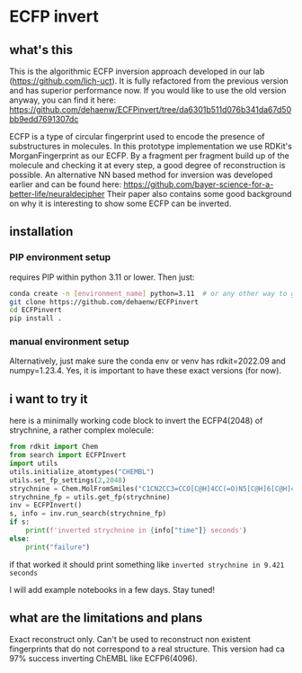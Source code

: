 # ECFP invert
## what's this
This is the algorithmic ECFP inversion approach developed in our lab (https://github.com/lich-uct). It is fully refactored from the previous version and has superior performance now. If you would like to use the old version anyway, you can find it here: https://github.com/dehaenw/ECFPinvert/tree/da6301b511d076b341da67d50bb9edd7691307dc

ECFP is a type of circular fingerprint used to encode the presence of substructures in molecules. In this prototype implementation we use RDKit's MorganFingerprint as our ECFP. By a fragment per fragment build up of the molecule and checking it at every step, a good degree of reconstruction is possible. An alternative NN based method for inversion was developed earlier and can be found here: https://github.com/bayer-science-for-a-better-life/neuraldecipher Their paper also contains some good background on why it is interesting to show some ECFP can be inverted.

## installation
### PIP environment setup
requires PIP within python 3.11 or lower. Then just:
```bash
conda create -n [environment_name] python=3.11  # or any other way to get python env 
git clone https://github.com/dehaenw/ECFPinvert
cd ECFPinvert
pip install .
```
### manual environment setup

Alternatively, just make sure the conda env or venv has rdkit=2022.09 and numpy=1.23.4.
Yes, it is important to have these exact versions (for now).

## i want to try it
here is a minimally working code block to invert the ECFP4(2048) of strychnine, a rather complex molecule:
```python
from rdkit import Chem
from search import ECFPInvert
import utils
utils.initialize_atomtypes("CHEMBL")
utils.set_fp_settings(2,2048)
strychnine = Chem.MolFromSmiles("C1CN2CC3=CCO[C@H]4CC(=O)N5[C@H]6[C@H]4[C@H]3C[C@H]2[C@@]61C7=CC=CC=C75")
strychnine_fp = utils.get_fp(strychnine)
inv = ECFPInvert()
s, info = inv.run_search(strychnine_fp)
if s:
    print(f'inverted strychnine in {info["time"]} seconds')
else:
    print("failure")

```
if that worked it should print something like `inverted strychnine in 9.421 seconds`

I will add example notebooks in a few days. Stay tuned!


## what are the limitations and plans
Exact reconstruct only. Can't be used to reconstruct non existent fingerprints that do not correspond to a real structure.
This version had ca 97% success inverting ChEMBL like ECFP6(4096).

